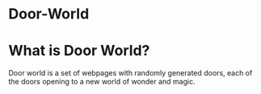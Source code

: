 # Door-World

# What is Door World?

Door world is a set of webpages with randomly generated doors, each of the doors opening to a new world of wonder and magic.
